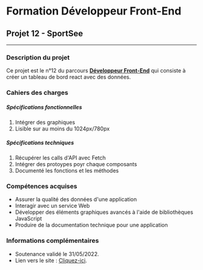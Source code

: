 # Formation Développeur Front-End
## Projet 12 - SportSee
------------
### Description du projet
Ce projet est le n°12 du parcours [**Développeur Front-End**](https://openclassrooms.com/fr/paths/314-developpeur-front-end "Développeur Front-End") qui consiste à créer un tableau de bord react avec des données.
### Cahiers des charges
##### Spécifications fonctionnelles
1. Intégrer des graphiques
2. Lisible sur au moins du 1024px/780px

##### Spécifications techniques
1. Récupérer les calls d'API avec Fetch
2. Intégrer des protoypes poyr chaque composants
3. Documenté les fonctions et les méthodes

### Compétences acquises
- Assurer la qualité des données d'une application
- Interagir avec un service Web
- Développer des éléments graphiques avancés à l'aide de bibliothèques JavaScript
- Produire de la documentation technique pour une application

### Informations complémentaires
- Soutenance validé le 31/05/2022.
- Lien vers le site : [Cliquez-ici](https://sebastien-d-me.github.io/SportSee/ "Cliquez-ici").
